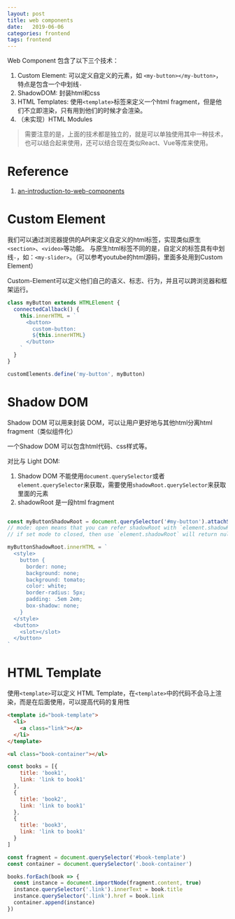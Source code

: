 ```yaml
---
layout: post
title: web components
date:   2019-06-06
categories: frontend
tags: frontend
---
```


Web Component 包含了以下三个技术：

1. Custom Element: 可以定义自定义的元素，如 `<my-button></my-button>`，特点是包含一个中划线`-`
2. ShadowDOM: 封装html和css
3. HTML Templates: 使用`<template>`标签来定义一个html fragment，但是他们不立即渲染，只有用到他们的时候才会渲染。
4. （未实现）HTML Modules

<!--more-->

> 需要注意的是，上面的技术都是独立的，就是可以单独使用其中一种技术，也可以结合起来使用，还可以结合现在类似React、Vue等库来使用。

# Reference

1. [an-introduction-to-web-components](https://css-tricks.com/an-introduction-to-web-components/)

# Custom Element

我们可以通过浏览器提供的API来定义自定义的html标签，实现类似原生`<section>`、`<video>`等功能。
与原生html标签不同的是，自定义的标签具有中划线`-`，如：`<my-slider>`。（可以参考youtube的html源码，里面多处用到Custom Element）

Custom-Element可以定义他们自己的语义、标志、行为，并且可以跨浏览器和框架运行。

```js
class myButton extends HTMLElement {
  connectedCallback() {
    this.innerHTML = `
      <button>
        custom-button:
        ${this.innerHTML}
      </button>
    `
  }
}

customElements.define('my-button', myButton)
```

# Shadow DOM

Shadow DOM 可以用来封装 DOM，可以让用户更好地与其他html分离html fragment（类似组件化）

一个Shadow DOM 可以包含html代码、css样式等。

对比与 Light DOM: 
1. Shadow DOM 不能使用`document.querySelector`或者`element.querySelector`来获取，需要使用`shadowRoot.querySelector`来获取里面的元素
2. shadowRoot 是一段html fragment

```js

const myButtonShadowRoot = document.querySelector('#my-button').attachShadow({mode: 'open'})
// mode: open means that you can refer shadowRoot with `element.shadowRoot` property
// if set mode to closed, then use `element.shadowRoot` will return null

myButtonShadowRoot.innerHTML = `
  <style>
    button {
      border: none;
      background: none;
      background: tomato;
      color: white;
      border-radius: 5px;
      padding: .5em 2em;
      box-shadow: none;
    }
  </style>
  <button>
    <slot></slot>
  </button>
`
```

# HTML Template

使用`<template>`可以定义 HTML Template，在`<template>`中的代码不会马上渲染，而是在后面使用，可以提高代码的复用性

```html
<template id="book-template">
  <li>
    <a class="link"></a>
  </li>
</template>

<ul class="book-container"></ul>
```

```js
const books = [{
    title: 'book1',
    link: 'link to book1'
  },
  {
    title: 'book2',
    link: 'link to book1'
  },
  {
    title: 'book3',
    link: 'link to book1'
  }
]

const fragment = document.querySelector('#book-template')
const container = document.querySelector('.book-container')

books.forEach(book => {
  const instance = document.importNode(fragment.content, true)
  instance.querySelector('.link').innerText = book.title
  instance.querySelector('.link').href = book.link
  container.append(instance)
})
```